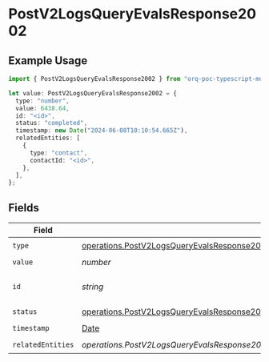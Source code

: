 # PostV2LogsQueryEvalsResponse2002

## Example Usage

```typescript
import { PostV2LogsQueryEvalsResponse2002 } from "orq-poc-typescript-multi-env-version/models/operations";

let value: PostV2LogsQueryEvalsResponse2002 = {
  type: "number",
  value: 6438.64,
  id: "<id>",
  status: "completed",
  timestamp: new Date("2024-06-08T10:10:54.665Z"),
  relatedEntities: [
    {
      type: "contact",
      contactId: "<id>",
    },
  ],
};
```

## Fields

| Field                                                                                                                                                                                    | Type                                                                                                                                                                                     | Required                                                                                                                                                                                 | Description                                                                                                                                                                              |
| ---------------------------------------------------------------------------------------------------------------------------------------------------------------------------------------- | ---------------------------------------------------------------------------------------------------------------------------------------------------------------------------------------- | ---------------------------------------------------------------------------------------------------------------------------------------------------------------------------------------- | ---------------------------------------------------------------------------------------------------------------------------------------------------------------------------------------- |
| `type`                                                                                                                                                                                   | [operations.PostV2LogsQueryEvalsResponse200ApplicationJSONResponseBodyItems42Type](../../models/operations/postv2logsqueryevalsresponse200applicationjsonresponsebodyitems42type.md)     | :heavy_check_mark:                                                                                                                                                                       | N/A                                                                                                                                                                                      |
| `value`                                                                                                                                                                                  | *number*                                                                                                                                                                                 | :heavy_check_mark:                                                                                                                                                                       | N/A                                                                                                                                                                                      |
| `id`                                                                                                                                                                                     | *string*                                                                                                                                                                                 | :heavy_check_mark:                                                                                                                                                                       | The id of the resource                                                                                                                                                                   |
| `status`                                                                                                                                                                                 | [operations.PostV2LogsQueryEvalsResponse200ApplicationJSONResponseBodyItems42Status](../../models/operations/postv2logsqueryevalsresponse200applicationjsonresponsebodyitems42status.md) | :heavy_check_mark:                                                                                                                                                                       | N/A                                                                                                                                                                                      |
| `timestamp`                                                                                                                                                                              | [Date](https://developer.mozilla.org/en-US/docs/Web/JavaScript/Reference/Global_Objects/Date)                                                                                            | :heavy_check_mark:                                                                                                                                                                       | N/A                                                                                                                                                                                      |
| `relatedEntities`                                                                                                                                                                        | *operations.PostV2LogsQueryEvalsResponse200ApplicationJSONResponseBodyItems42RelatedEntities*[]                                                                                          | :heavy_check_mark:                                                                                                                                                                       | N/A                                                                                                                                                                                      |
